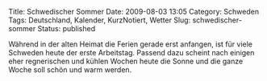 Title: Schwedischer Sommer
Date: 2009-08-03 13:05
Category: Schweden
Tags: Deutschland, Kalender, KurzNotiert, Wetter
Slug: schwedischer-sommer
Status: published

Während in der alten Heimat die Ferien gerade erst anfangen, ist für
viele Schweden heute der erste Arbeitstag. Passend dazu scheint nach
einigen eher regnerischen und kühlen Wochen heute die Sonne und die
ganze Woche soll schön und warm werden.

